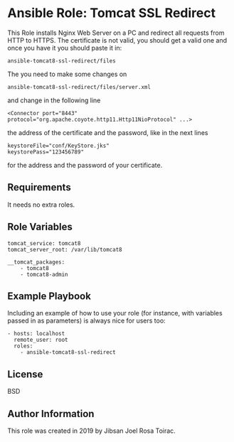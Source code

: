 Ansible Role: Tomcat SSL Redirect
=========

This Role installs Nginx Web Server on a PC and redirect all requests from HTTP to HTTPS. The certificate is not valid, you should get a valid one and once you have it you should paste it in:

    ansible-tomcat8-ssl-redirect/files

The you need to make some changes on 

    ansible-tomcat8-ssl-redirect/files/server.xml

and change in the following line

    <Connector port="8443" protocol="org.apache.coyote.http11.Http11NioProtocol" ...>

the address of the certificate and the password, like in the next lines

    keystoreFile="conf/KeyStore.jks"
    keystorePass="123456789"

for the address and the password of your certificate.

Requirements
------------

It needs no extra roles. 

Role Variables
--------------

    tomcat_service: tomcat8
    tomcat_server_root: /var/lib/tomcat8
        
    __tomcat_packages:
    	- tomcat8
    	- tomcat8-admin

Example Playbook
----------------

Including an example of how to use your role (for instance, with variables passed in as parameters) is always nice for users too:

    - hosts: localhost
      remote_user: root
      roles:
    	- ansible-tomcat8-ssl-redirect

License
-------

BSD

Author Information
------------------

This role was created in 2019 by Jibsan Joel Rosa Toirac.
